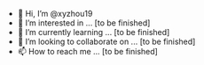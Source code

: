 - 👋 Hi, I’m @xyzhou19
- 👀 I’m interested in ... [to be finished]
- 🌱 I’m currently learning ... [to be finished]
- 💞️ I’m looking to collaborate on ... [to be finished]
- 📫 How to reach me ... [to be finished]

<!---
xyzhou19/xyzhou19 is a ✨ special ✨ repository because its `README.md` (this file) appears on your GitHub profile.
You can click the Preview link to take a look at your changes.
--->
